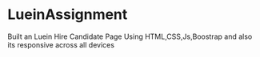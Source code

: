 # LueinAssignment
Built an Luein Hire Candidate Page Using HTML,CSS,Js,Boostrap and also its responsive across all devices

